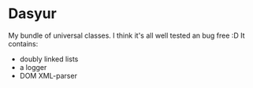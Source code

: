 Dasyur
======

My bundle of universal classes. I think it's all well tested an bug free :D
It contains:

* doubly linked lists
* a logger
* DOM XML-parser

